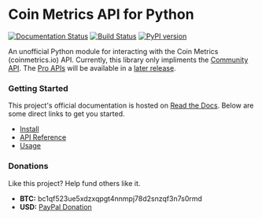 Coin Metrics API for Python
===========================
[![Documentation Status](https://readthedocs.org/projects/coinmetrics/badge/?version=latest)](https://coinmetrics.readthedocs.io/en/latest/?badge=latest)
[![Build Status](https://travis-ci.org/h4110w33n/coinmetrics.svg?branch=master)](https://travis-ci.org/h4110w33n/coinmetrics)
[![PyPI version](https://badge.fury.io/py/coinmetrics.svg)](https://badge.fury.io/py/coinmetrics)

An unofficial Python module for interacting with the Coin Metrics (coinmetrics.io) API. Currently, this library only impliments the [Community API](https://coinmetrics.io/api/). The [Pro APIs](https://coinmetrics.io/cm-network-data-pro/) will be available in a [later release](https://github.com/h4110w33n/coinmetrics/issues/10).

### Getting Started

This project's official documentation is hosted on [Read the Docs](https://coinmetrics.readthedocs.io/en/latest/index.html). Below are some direct links to get you started.

* [Install](https://coinmetrics.readthedocs.io/en/latest/install.html)
* [API Reference](https://coinmetrics.readthedocs.io/en/latest/api_ref.html)
* [Usage](https://coinmetrics.readthedocs.io/en/latest/usage.html)

### Donations

Like this project? Help fund others like it.

* __BTC:__ bc1qf523ue5xdzxqpgt4nnmpj78d2snzqf3n7s0rmd
* __USD:__ [PayPal Donation](https://www.paypal.com/cgi-bin/webscr?cmd=_donations&business=NBK3S2YT92NVJ&currency_code=USD&source=url)